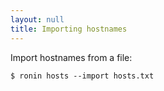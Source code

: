 ```yaml
---
layout: null
title: Importing hostnames
---
```


Import hostnames from a file:

    $ ronin hosts --import hosts.txt
